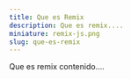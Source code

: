 ```yaml
---
title: Que es Remix
description: Que es remix....
miniature: remix-js.png
slug: que-es-remix
---
```

Que es remix contenido....
